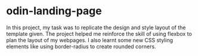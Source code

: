# odin-landing-page

In this project, my task was to replicate the design and style layout of the template given. The project helped me reinforce the skill of using flexbox to plan the layout of my webpages. I also learnt some new CSS styling elements like using border-radius to create rounded corners.